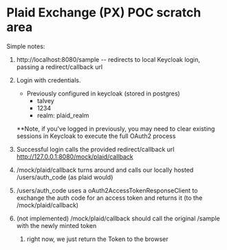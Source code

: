 # Plaid Exchange (PX) POC scratch area

Simple notes:
1. http://localhost:8080/sample -- redirects to local Keycloak login, passing a redirect/callback url
2. Login with credentials.
    * Previously configured in keycloak (stored in postgres)
      * talvey
      * 1234
      * realm: plaid_realm

   **Note, if you've logged in previously, you may need to clear existing sessions in Keycloak to execute the full OAuth2 process

3. Successful login calls the provided redirect/callback url http://127.0.0.1:8080/mock/plaid/callback
4. /mock/plaid/callback turns around and calls our locally hosted /users/auth_code (as plaid would)
5. /users/auth_code uses a oAuth2AccessTokenResponseClient to exchange the auth code for an access token and returns it (to the /mock/plaid/callback)
6. (not implemented) /mock/plaid/callback should call the original /sample with the newly minted token

   1. right now, we just return the Token to the browser

